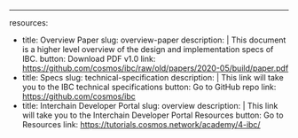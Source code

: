 ---
resources:
  - title: Overview Paper
    slug: overview-paper
    description: |
      This document is a higher level overview of the design and implementation specs of IBC.
    button: Download PDF v1.0
    link: https://github.com/cosmos/ibc/raw/old/papers/2020-05/build/paper.pdf
  - title: Specs
    slug: technical-specification
    description: |
      This link will take you to the IBC technical specifications
    button: Go to GitHub repo
    link: https://github.com/cosmos/ibc
  - title: Interchain Developer Portal
    slug: overview
    description: |
      This link will take you to the Interchain Developer Portal Resources
    button: Go to Resources
    link: https://tutorials.cosmos.network/academy/4-ibc/
